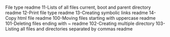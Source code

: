 File type readme
11-Lists of all files current, boot and parent directory readme
12-Print file type readme
13-Creating symbolic links readme
14-Copy html file readme
100-Moving files starting with uppercase readme
101-Deleting files ending with ~ readme
102-Creating multiple directory
103-Listing all files and directories separated by commas readme
